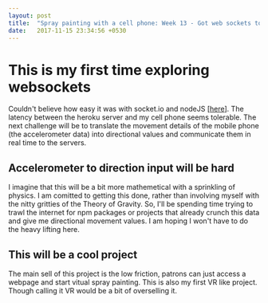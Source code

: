 ```yaml
---
layout: post
title:  "Spray painting with a cell phone: Week 13 - Got web sockets to work as expected."
date:   2017-11-15 23:34:56 +0530
---
```


<h1>This is my first time exploring websockets</h1>
Couldn't believe how easy it was with socket.io and nodeJS [<a href="https://devcenter.heroku.com/articles/node-websockets#option-2-socket-io">here</a>]. The latency between the heroku server and my cell phone seems tolerable. The next challenge will be to translate the movement details of the mobile phone (the accelerometer data) into directional values and communicate them in real time to the servers.
<h2>Accelerometer to direction input will be hard</h2>
I imagine that this will be a bit more mathemetical with a sprinkling of physics. I am comitted to getting this done, rather than involving myself with the nitty gritties of the Theory of Gravity. So, I'll be spending time trying to trawl the internet for npm packages or projects that already crunch this data and give me directional movement values. I am hoping I won't have to do the heavy lifting here.
<h2>This will be a cool project</h2>
The main sell of this project is the low friction, patrons can just access a webpage and start vitual spray painting. This is also my first VR like project. Though calling it VR would be a bit of overselling it.

